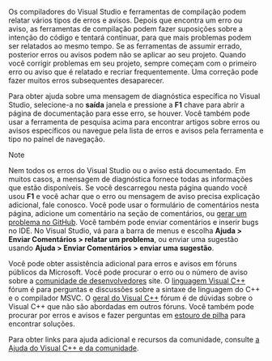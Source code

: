 Os compiladores do Visual Studio e ferramentas de compilação podem relatar vários tipos de erros e avisos. Depois que encontra um erro ou aviso, as ferramentas de compilação podem fazer suposições sobre a intenção do código e tentará continuar, para que mais problemas podem ser relatados ao mesmo tempo. Se as ferramentas de assumir errado, posterior erros ou avisos podem não se aplicar ao seu projeto. Quando você corrigir problemas em seu projeto, sempre começam com o primeiro erro ou aviso que é relatado e recriar frequentemente. Uma correção pode fazer muitos erros subsequentes desaparecer.

Para obter ajuda sobre uma mensagem de diagnóstica específica no Visual Studio, selecione-a no **saída** janela e pressione a **F1** chave para abrir a página de documentação para esse erro, se houver. Você também pode usar a ferramenta de pesquisa acima para encontrar artigos sobre erros ou avisos específicos ou navegue pela lista de erros e avisos pela ferramenta e tipo no painel de navegação.

> [!NOTE]
> Nem todos os erros do Visual Studio ou o aviso está documentado. Em muitos casos, a mensagem de diagnóstica fornece todas as informações que estão disponíveis. Se você descarregou nesta página quando você usou **F1** e você achar que o erro ou mensagem de aviso precisa explicação adicional, fale conosco. Você pode usar o formulário de comentários nesta página, adicione um comentário na seção de comentários, ou [gerar um problema no GitHub](https://github.com/MicrosoftDocs/cpp-docs/issues). Você também pode enviar comentários e inserir bugs no IDE. No Visual Studio, vá para a barra de menus e escolha **Ajuda > Enviar Comentários > relatar um problema**, ou enviar uma sugestão usando **Ajuda > Enviar Comentários > enviar uma sugestão**.

Você pode obter assistência adicional para erros e avisos em fóruns públicos da Microsoft. Você pode procurar o erro ou o número de aviso sobre a [comunidade de desenvolvedores](https://go.microsoft.com/fwlink/p/?linkid=820594) site. O [linguagem Visual C++](http://go.microsoft.com/fwlink/p/?linkid=158195) fórum é para perguntas e discussões sobre a sintaxe de linguagem do C++ e o compilador MSVC. O [geral do Visual C++](http://go.microsoft.com/fwlink/p/?linkid=158194) fórum é de dúvidas sobre o Visual C++ que não são abordadas em outros fóruns. Você também pode procurar por erros e avisos e fazer perguntas em [estouro de pilha](http://stackoverflow.com/) para encontrar soluções.

Para obter links para ajuda adicional e recursos da comunidade, consulte [a Ajuda do Visual C++ e da comunidade](../../visual-cpp-help-and-community.md).
